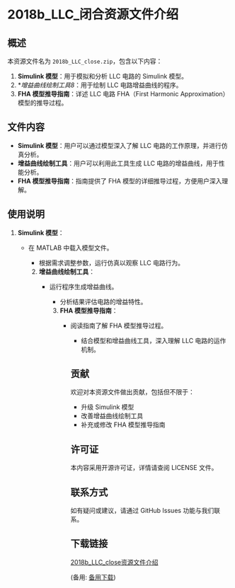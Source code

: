 # 2018b_LLC_闭合资源文件介绍

## 概述

本资源文件名为 `2018b_LLC_close.zip`，包含以下内容：

1. **Simulink 模型**：用于模拟和分析 LLC 电路的 Simulink 模型。
2. **增益曲线绘制工具8*：用于绘制 LLC 电路增益曲线的程序。
3. **FHA 模型推导指南**：详述 LLC 电路 FHA（First Harmonic Approximation）模型的推导过程。

## 文件内容

- **Simulink 模型**：用户可以通过模型深入了解 LLC 电路的工作原理，并进行仿真分析。
- **增益曲线绘制工具**：用户可以利用此工具生成 LLC 电路的增益曲线，用于性能分析。
- **FHA 模型推导指南**：指南提供了 FHA 模型的详细推导过程，方便用户深入理解。

## 使用说明

1. **Simulink 模型**：
   - 在 MATLAB 中载入模型文件。
      - 根据需求调整参数，运行仿真以观察 LLC 电路行为。

      2. **增益曲线绘制工具**：
         - 运行程序生成增益曲线。
            - 分析结果评估电路的增益特性。

            3. **FHA 模型推导指南**：
               - 阅读指南了解 FHA 模型推导过程。
                  - 结合模型和增益曲线工具，深入理解 LLC 电路的运作机制。

                  ## 贡献

                  欢迎对本资源文件做出贡献，包括但不限于：

                  - 升级 Simulink 模型
                  - 改善增益曲线绘制工具
                  - 补充或修改 FHA 模型推导指南

                  ## 许可证

                  本内容采用开源许可证，详情请查阅 LICENSE 文件。

                  ## 联系方式

                  如有疑问或建议，请通过 GitHub Issues 功能与我们联系。

                  ## 下载链接
                  [2018b_LLC_close资源文件介绍](https://pan.quark.cn/s/c79f6162ab75) 

                  (备用: [备用下载](https://pan.baidu.com/s/1ZV-QXFgis70SBEl_NSiG-w?pwd=1234))
